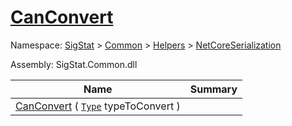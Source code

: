 # [CanConvert](./NetCoreFeatureDescriptorConverter-100664068.md)

Namespace: [SigStat]() > [Common](./../../../README.md) > [Helpers](./../../README.md) > [NetCoreSerialization](./../README.md)

Assembly: SigStat.Common.dll

| Name | Summary  |
| ------| -----------:|
| [CanConvert](./NetCoreFeatureDescriptorConverter-100664068.md) ( [`Type`](https://docs.microsoft.com/en-us/dotnet/api/System.Type) typeToConvert ) | 
